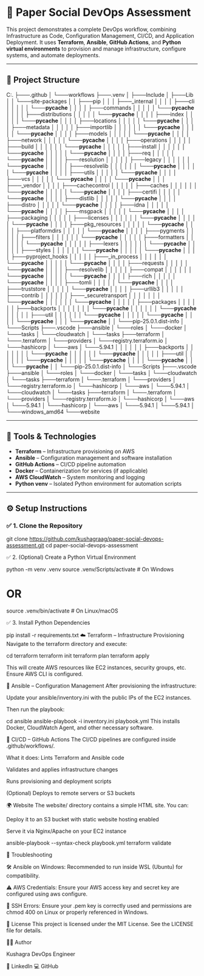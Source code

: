 # 📄 Paper Social DevOps Assessment

This project demonstrates a complete DevOps workflow, combining Infrastructure as Code, Configuration Management, CI/CD, and Application Deployment. It uses **Terraform**, **Ansible**, **GitHub Actions**, and **Python virtual environments** to provision and manage infrastructure, configure systems, and automate deployments.

---

## 📁 Project Structure

C:.
├───.github
│   └───workflows
├───.venv
│   ├───Include
│   ├───Lib
│   │   └───site-packages
│   │       ├───pip
│   │       │   ├───_internal
│   │       │   │   ├───cli
│   │       │   │   │   └───__pycache__
│   │       │   │   ├───commands
│   │       │   │   │   └───__pycache__
│   │       │   │   ├───distributions
│   │       │   │   │   └───__pycache__
│   │       │   │   ├───index
│   │       │   │   │   └───__pycache__
│   │       │   │   ├───locations
│   │       │   │   │   └───__pycache__
│   │       │   │   ├───metadata
│   │       │   │   │   ├───importlib
│   │       │   │   │   │   └───__pycache__
│   │       │   │   │   └───__pycache__
│   │       │   │   ├───models
│   │       │   │   │   └───__pycache__
│   │       │   │   ├───network
│   │       │   │   │   └───__pycache__
│   │       │   │   ├───operations
│   │       │   │   │   ├───build
│   │       │   │   │   │   └───__pycache__
│   │       │   │   │   ├───install
│   │       │   │   │   │   └───__pycache__
│   │       │   │   │   └───__pycache__
│   │       │   │   ├───req
│   │       │   │   │   └───__pycache__
│   │       │   │   ├───resolution
│   │       │   │   │   ├───legacy
│   │       │   │   │   │   └───__pycache__
│   │       │   │   │   ├───resolvelib
│   │       │   │   │   │   └───__pycache__
│   │       │   │   │   └───__pycache__
│   │       │   │   ├───utils
│   │       │   │   │   └───__pycache__
│   │       │   │   ├───vcs
│   │       │   │   │   └───__pycache__
│   │       │   │   └───__pycache__
│   │       │   ├───_vendor
│   │       │   │   ├───cachecontrol
│   │       │   │   │   ├───caches
│   │       │   │   │   │   └───__pycache__
│   │       │   │   │   └───__pycache__
│   │       │   │   ├───certifi
│   │       │   │   │   └───__pycache__
│   │       │   │   ├───distlib
│   │       │   │   │   └───__pycache__
│   │       │   │   ├───distro
│   │       │   │   │   └───__pycache__
│   │       │   │   ├───idna
│   │       │   │   │   └───__pycache__
│   │       │   │   ├───msgpack
│   │       │   │   │   └───__pycache__
│   │       │   │   ├───packaging
│   │       │   │   │   ├───licenses
│   │       │   │   │   │   └───__pycache__
│   │       │   │   │   └───__pycache__
│   │       │   │   ├───pkg_resources
│   │       │   │   │   └───__pycache__
│   │       │   │   ├───platformdirs
│   │       │   │   │   └───__pycache__
│   │       │   │   ├───pygments
│   │       │   │   │   ├───filters
│   │       │   │   │   │   └───__pycache__
│   │       │   │   │   ├───formatters
│   │       │   │   │   │   └───__pycache__
│   │       │   │   │   ├───lexers
│   │       │   │   │   │   └───__pycache__
│   │       │   │   │   ├───styles
│   │       │   │   │   │   └───__pycache__
│   │       │   │   │   └───__pycache__
│   │       │   │   ├───pyproject_hooks
│   │       │   │   │   ├───_in_process
│   │       │   │   │   │   └───__pycache__
│   │       │   │   │   └───__pycache__
│   │       │   │   ├───requests
│   │       │   │   │   └───__pycache__
│   │       │   │   ├───resolvelib
│   │       │   │   │   ├───compat
│   │       │   │   │   │   └───__pycache__
│   │       │   │   │   └───__pycache__
│   │       │   │   ├───rich
│   │       │   │   │   └───__pycache__
│   │       │   │   ├───tomli
│   │       │   │   │   └───__pycache__
│   │       │   │   ├───truststore
│   │       │   │   │   └───__pycache__
│   │       │   │   ├───urllib3
│   │       │   │   │   ├───contrib
│   │       │   │   │   │   ├───_securetransport
│   │       │   │   │   │   │   └───__pycache__
│   │       │   │   │   │   └───__pycache__
│   │       │   │   │   ├───packages
│   │       │   │   │   │   ├───backports
│   │       │   │   │   │   │   └───__pycache__
│   │       │   │   │   │   └───__pycache__
│   │       │   │   │   ├───util
│   │       │   │   │   │   └───__pycache__
│   │       │   │   │   └───__pycache__
│   │       │   │   └───__pycache__
│   │       │   └───__pycache__
│   │       └───pip-25.0.1.dist-info
│   └───Scripts
├───.vscode
├───ansible
│   └───roles
│       └───docker
│           └───tasks
│               └───cloudwatch
│                   └───tasks
├───terraform
│   └───.terraform
│       └───providers
│           └───registry.terraform.io
│               └───hashicorp
│                   └───aws
│                       └───5.94.1
│   │       │   │   │   │   ├───backports
│   │       │   │   │   │   │   └───__pycache__
│   │       │   │   │   │   └───__pycache__
│   │       │   │   │   ├───util
│   │       │   │   │   │   └───__pycache__
│   │       │   │   │   └───__pycache__
│   │       │   │   └───__pycache__
│   │       │   └───__pycache__
│   │       └───pip-25.0.1.dist-info
│   └───Scripts
├───.vscode
├───ansible
│   └───roles
│       └───docker
│           └───tasks
│               └───cloudwatch
│                   └───tasks
├───terraform
│   └───.terraform
│       └───providers
│           └───registry.terraform.io
│               └───hashicorp
│                   └───aws
│                       └───5.94.1
│               └───cloudwatch
│                   └───tasks
├───terraform
│   └───.terraform
│       └───providers
│           └───registry.terraform.io
│               └───hashicorp
│                   └───aws
│                       └───5.94.1
│               └───hashicorp
│                   └───aws
│                       └───5.94.1
│                       └───5.94.1
│                           └───windows_amd64
└───website

---

## 🧰 Tools & Technologies

- **Terraform** – Infrastructure provisioning on AWS
- **Ansible** – Configuration management and software installation
- **GitHub Actions** – CI/CD pipeline automation
- **Docker** – Containerization for services (if applicable)
- **AWS CloudWatch** – System monitoring and logging
- **Python venv** – Isolated Python environment for automation scripts

---

## ⚙️ Setup Instructions

### ✅ 1. Clone the Repository

git clone https://github.com/kushagraag/paper-social-devops-assessment.git
cd paper-social-devops-assessment

✅ 2. (Optional) Create a Python Virtual Environment


python -m venv .venv
source .venv/Scripts/activate    # On Windows
# OR
source .venv/bin/activate        # On Linux/macOS

✅ 3. Install Python Dependencies


pip install -r requirements.txt
☁️ Terraform – Infrastructure Provisioning
Navigate to the terraform directory and execute:


cd terraform
terraform init
terraform plan
terraform apply


This will create AWS resources like EC2 instances, security groups, etc. Ensure AWS CLI is configured.

🧪 Ansible – Configuration Management
After provisioning the infrastructure:

Update your ansible/inventory.ini with the public IPs of the EC2 instances.

Then run the playbook:


cd ansible
ansible-playbook -i inventory.ini playbook.yml
This installs Docker, CloudWatch Agent, and other necessary software.

🔁 CI/CD – GitHub Actions
The CI/CD pipelines are configured inside .github/workflows/.

What it does:
Lints Terraform and Ansible code

Validates and applies infrastructure changes

Runs provisioning and deployment scripts

(Optional) Deploys to remote servers or S3 buckets

🌍 Website
The website/ directory contains a simple HTML site. You can:

Deploy it to an S3 bucket with static website hosting enabled

Serve it via Nginx/Apache on your EC2 instance

ansible-playbook --syntax-check playbook.yml
terraform validate

🧠 Troubleshooting

🛠 Ansible on Windows: Recommended to run inside WSL (Ubuntu) for compatibility.

⚠️ AWS Credentials: Ensure your AWS access key and secret key are configured using aws configure.

📛 SSH Errors: Ensure your .pem key is correctly used and permissions are chmod 400 on Linux or properly referenced in Windows.

📜 License
This project is licensed under the MIT License. See the LICENSE file for details.

🙋‍♂️ Author

Kushagra
DevOps Engineer

🔗 LinkedIn
💻 GitHub